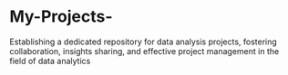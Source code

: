 # My-Projects-
Establishing a dedicated repository for data analysis projects, fostering collaboration, insights sharing, and effective project management in the field of data analytics
